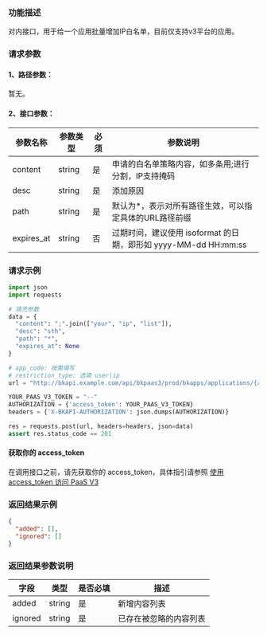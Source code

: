 ### 功能描述
对内接口，用于给一个应用批量增加IP白名单，目前仅支持v3平台的应用。


### 请求参数

#### 1、路径参数：
暂无。

#### 2、接口参数：

| 参数名称   | 参数类型 | 必须 | 参数说明                                   |
| ---------- | -------- | ---- | ------------------------------------------ |
| content    | string   | 是   | 申请的白名单策略内容，如多条用;进行分割，IP支持掩码 |
| desc       | string   | 是   | 添加原因                                   |
| path       | string   | 是   | 默认为*，表示对所有路径生效，可以指定具体的URL路径前缀 |
| expires_at | string   | 否   | 过期时间，建议使用 isoformat 的日期，即形如 yyyy-MM-dd HH:mm:ss |

### 请求示例
```python
import json
import requests

# 填充参数
data = {
  "content": ";".join(["your", "ip", "list"]),
  "desc": "sth",
  "path": "*",
  "expires_at": None
}

# app_code: 按需填写
# restriction_type: 选填 user|ip
url = "http://bkapi.example.com/api/bkpaas3/prod/bkapps/applications/{app_code}/access_control/restriction_type/{restriction_type}/strategy/"

YOUR_PAAS_V3_TOKEN = "--"
AUTHORIZATION = {'access_token': YOUR_PAAS_V3_TOKEN}
headers = {'X-BKAPI-AUTHORIZATION': json.dumps(AUTHORIZATION)}

res = requests.post(url, headers=headers, json=data)
assert res.status_code == 201
```

#### 获取你的 access_token
在调用接口之前，请先获取你的 access_token，具体指引请参照 [使用 access_token 访问 PaaS V3](https://bk.tencent.com/docs/markdown/PaaS3.0/topics/paas/access_token)

### 返回结果示例
```json
{
  "added": [],
  "ignored": []
}
```

### 返回结果参数说明

| 字段    | 类型   | 是否必填 | 描述                 |
| ------- | ------ | -------- | -------------------- |
| added   | string | 是       | 新增内容列表         |
| ignored | string | 是       | 已存在被忽略的内容列表 |